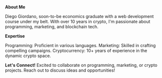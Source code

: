 **About Me**

Diego Giordano, soon-to-be economics graduate with a web development course under my belt. With over 10 years in crypto, I'm passionate about programming, marketing, and blockchain tech.

**Expertise**

Programming: Proficient in various languages.
Marketing: Skilled in crafting compelling campaigns.
Cryptocurrency: 10+ years of experience in the dynamic crypto space.

**Let's Connect!**
Excited to collaborate on programming, marketing, or crypto projects. Reach out to discuss ideas and opportunities!
